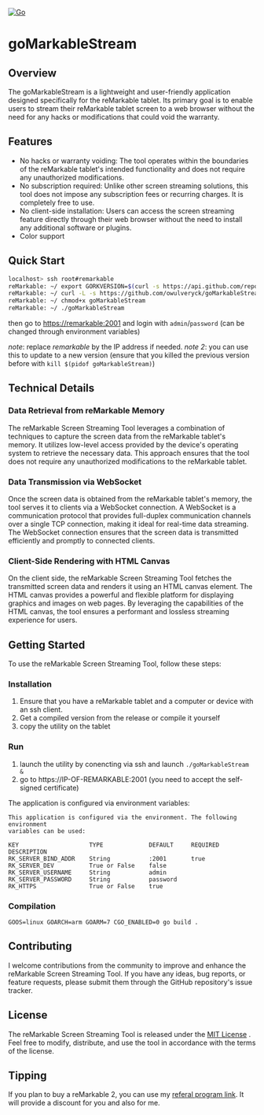 [![Go](https://github.com/owulveryck/goMarkableStream/actions/workflows/go.yml/badge.svg)](https://github.com/owulveryck/goMarkableStream/actions/workflows/go.yml)

# goMarkableStream
## Overview

The goMarkableStream is a lightweight and user-friendly application designed specifically for the reMarkable tablet. 
Its primary goal is to enable users to stream their reMarkable tablet screen to a web browser without the need for any hacks or modifications that could void the warranty.

## Features

- No hacks or warranty voiding: The tool operates within the boundaries of the reMarkable tablet's intended functionality and does not require any unauthorized modifications.
- No subscription required: Unlike other screen streaming solutions, this tool does not impose any subscription fees or recurring charges. It is completely free to use.
- No client-side installation: Users can access the screen streaming feature directly through their web browser without the need to install any additional software or plugins.
- Color support

## Quick Start

```bash
localhost> ssh root#remarkable
reMarkable: ~/ export GORKVERSION=$(curl -s https://api.github.com/repos/owulveryck/goMarkableStream/releases/latest | grep tag_name | awk -F\" '{print $4}')
reMarkable: ~/ curl -L -s https://github.com/owulveryck/goMarkableStream/releases/download/$GORKVERSION/goMarkableStream_${GORKVERSION//v}_linux_arm.tar.gz | tar xzvf - -O goMarkableStream_${GORKVERSION//v}_linux_arm/goMarkableStream > goMarkableStream
reMarkable: ~/ chmod+x goMarkableStream
reMarkable: ~/ ./goMarkableStream
```

then go to [https://remarkable:2001](https://remarkable:2001) and login with `admin`/`password` (can be changed through environment variables)

_note_: replace _remarkable_ by the IP address if needed.
_note 2_: you can use this to update to a new version (ensure that you killed the previous version before with `kill $(pidof goMarkableStream)`)

## Technical Details

### Data Retrieval from reMarkable Memory

The reMarkable Screen Streaming Tool leverages a combination of techniques to capture the screen data from the reMarkable tablet's memory. 
It utilizes low-level access provided by the device's operating system to retrieve the necessary data. 
This approach ensures that the tool does not require any unauthorized modifications to the reMarkable tablet.

### Data Transmission via WebSocket

Once the screen data is obtained from the reMarkable tablet's memory, the tool serves it to clients via a WebSocket connection. 
A WebSocket is a communication protocol that provides full-duplex communication channels over a single TCP connection, making it ideal for real-time data streaming. 
The WebSocket connection ensures that the screen data is transmitted efficiently and promptly to connected clients.

### Client-Side Rendering with HTML Canvas

On the client side, the reMarkable Screen Streaming Tool fetches the transmitted screen data and renders it using an HTML canvas element. 
The HTML canvas provides a powerful and flexible platform for displaying graphics and images on web pages. 
By leveraging the capabilities of the HTML canvas, the tool ensures a performant and lossless streaming experience for users.

## Getting Started

To use the reMarkable Screen Streaming Tool, follow these steps:

### Installation

1. Ensure that you have a reMarkable tablet and a computer or device with an ssh client.
2. Get a compiled version from the release or compile it yourself
3. copy the utility on the tablet

### Run

1. launch the utility by conencting via ssh and launch `./goMarkableStream &`
2. go to https://IP-OF-REMARKABLE:2001 (you need to accept the self-signed certificate)

The application is configured via environment variables:

```text
This application is configured via the environment. The following environment
variables can be used:

KEY                    TYPE             DEFAULT     REQUIRED    DESCRIPTION
RK_SERVER_BIND_ADDR    String           :2001       true        
RK_SERVER_DEV          True or False    false                   
RK_SERVER_USERNAME     String           admin                   
RK_SERVER_PASSWORD     String           password                
RK_HTTPS               True or False    true
```

### Compilation

`GOOS=linux GOARCH=arm GOARM=7 CGO_ENABLED=0 go build .`

## Contributing

I welcome contributions from the community to improve and enhance the reMarkable Screen Streaming Tool. If you have any ideas, bug reports, or feature requests, please submit them through the GitHub repository's issue tracker.

## License

The reMarkable Screen Streaming Tool is released under the [MIT License](https://opensource.org/licenses/MIT) . Feel free to modify, distribute, and use the tool in accordance with the terms of the license.

## Tipping

If you plan to buy a reMarkable 2, you can use my [referal program link](https://remarkable.com/referral/PY5B-PH8U). It will provide a discount for you and also for me.

